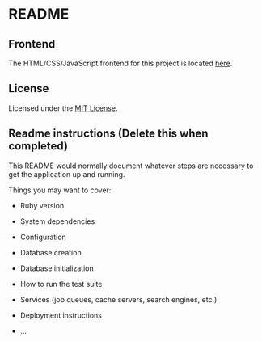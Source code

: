 # README

## Frontend
The HTML/CSS/JavaScript frontend for this project is located [here](https://github.com/Sdcrouse/crazy-coffee-concoctions-frontend).

## License

Licensed under the [MIT License](LICENSE).

## Readme instructions (Delete this when completed)

This README would normally document whatever steps are necessary to get the
application up and running.

Things you may want to cover:

* Ruby version

* System dependencies

* Configuration

* Database creation

* Database initialization

* How to run the test suite

* Services (job queues, cache servers, search engines, etc.)

* Deployment instructions

* ...

